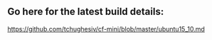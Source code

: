 ## Go here for the latest build details:
https://github.com/tchughesiv/cf-mini/blob/master/ubuntu15_10.md
